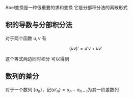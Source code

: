 Abel变换是一种很重要的求和变换
它是分部积分法的离散形式

## 积的导数与分部积分法
对于两个函数 $u,v$ 有

$$
 (uv)'=u'v+uv' 
$$

这个等式两边同时积分
可以得到

## 数列的差分

对于一个数列 $\{a_n\}$，记$\{a'_n\}=a_n-a_{n-1}$为其一阶差数列
